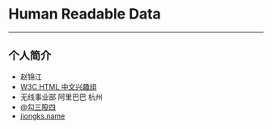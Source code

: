 # Human Readable Data

----

## 个人简介

* 赵锦江
* [W3C HTML 中文兴趣组](http://www.w3.org/html/ig/zh/)
* 无线事业部 阿里巴巴 杭州
* [@勾三股四](http://weibo.com/mx006)
* [jiongks.name](http://jiongks.name)

